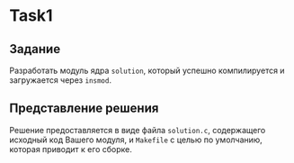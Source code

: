 # Task1

## Задание

Разработать модуль ядра `solution`, который успешно компилируется и загружается через `insmod`.

## Представление решения

Решение предоставляется в виде файла `solution.c`, содержащего исходный код Вашего модуля, и `Makefile` с целью по умолчанию, которая приводит к его сборке.

